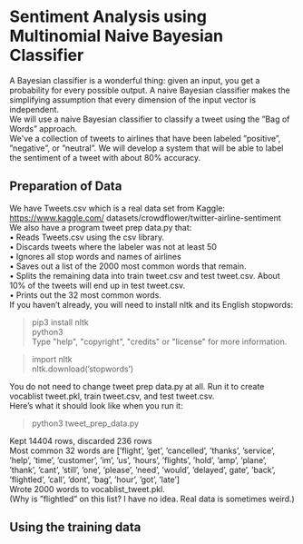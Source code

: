 # Sentiment Analysis using Multinomial Naive Bayesian Classifier

A Bayesian classifier is a wonderful thing: given an input, you get a probability for every possible
output. A naive Bayesian classifier makes the simplifying assumption that every dimension of the input
vector is independent.  
We will use a naive Bayesian classifier to classify a tweet using the ”Bag of Words”
approach.  
We've a collection of tweets to airlines that have been labeled ”positive”, ”negative”,
or ”neutral”. We will develop a system that will be able to label the sentiment of a tweet with
about 80% accuracy.  

## Preparation of Data

We have Tweets.csv which is a real data set from Kaggle: https://www.kaggle.com/
datasets/crowdflower/twitter-airline-sentiment  
We also have a program tweet prep data.py that:  
• Reads Tweets.csv using the csv library.  
• Discards tweets where the labeler was not at least 50  
• Ignores all stop words and names of airlines  
• Saves out a list of the 2000 most common words that remain.  
• Splits the remaining data into train tweet.csv and test tweet.csv. About 10% of the
tweets will end up in test tweet.csv.  
• Prints out the 32 most common words.  
If you haven’t already, you will need to install nltk and its English stopwords:  
> pip3 install nltk  
> python3  
Type "help", "copyright", "credits" or "license" for more information.  
  
>import nltk  
>nltk.download(’stopwords’)  
  
You do not need to change tweet prep data.py at all. Run it to create vocablist tweet.pkl,
train tweet.csv, and test tweet.csv.  
Here’s what it should look like when you run it:  
> python3 tweet_prep_data.py  
  
Kept 14404 rows, discarded 236 rows  
Most common 32 words are [’flight’, ’get’, ’cancelled’, ’thanks’, ’service’,
’help’, ’time’, ’customer’, ’im’, ’us’, ’hours’, ’flights’, ’hold’, ’amp’,
’plane’, ’thank’, ’cant’, ’still’, ’one’, ’please’, ’need’, ’would’, ’delayed’,
gate’, ’back’, ’flightled’, ’call’, ’dont’, ’bag’, ’hour’, ’got’, ’late’]  
Wrote 2000 words to vocablist_tweet.pkl.  
(Why is ”flightled” on this list? I have no idea. Real data is sometimes weird.)  

## Using the training data
